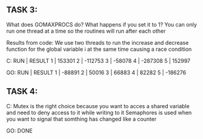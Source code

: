 TASK 3:
------------------
What does GOMAXPROCS do? What happens if you set it to 1?
You can only run one thread at a time so the routines will run after each other 

Results from code:
We use two threads to run the increase and decrease function for the global variable i at the same time causing a race condition

C:
RUN | RESULT 
1   | 153301
2   | -112753
3   | -58078
4   | -287308
5   | 152997

GO:
RUN | RESULT 
1   | -88891
2   | 50016
3   | 66883
4   | 82282
5   | -186276

TASK 4:
------------------
C:
Mutex is the right choice because you want to acces a shared variable and need to deny access to it while writing to it 
Semaphores is used when you want to signal that somthing has changed like a counter

GO:
DONE